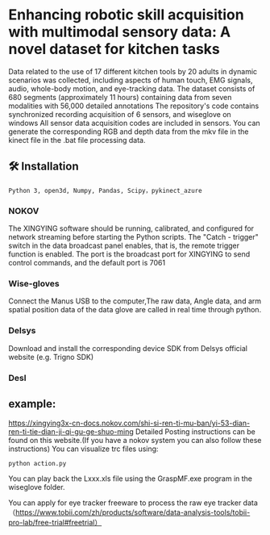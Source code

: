 # Enhancing robotic skill acquisition with multimodal sensory data: A novel dataset for kitchen tasks
Data related to the use of 17 different kitchen tools by 20 adults in dynamic scenarios was collected, including aspects of human touch, EMG signals, audio, whole-body motion, and eye-tracking data. The dataset consists of 680 segments (approximately 11 hours) containing data from seven modalities with 56,000 detailed annotations
The repository's code contains synchronized recording acquisition of 6 sensors, and wiseglove on windows
All sensor data acquisition codes are included in sensors.
You can generate the corresponding RGB and depth data from the mkv file in the kinect file in the .bat file processing data.

## 🛠️ Installation

    Python 3, open3d, Numpy, Pandas, Scipy，pykinect_azure
### NOKOV
The XINGYING software should be running, calibrated, and configured for network streaming before starting the Python scripts.
The "Catch - trigger" switch in the data broadcast panel enables, that is, the remote trigger function is enabled. The port is the broadcast port for XINGYING to send control commands, and the default port is 7061
### Wise-gloves
Connect the Manus USB to the computer,The raw data, Angle data, and arm spatial position data of the data glove are called in real time through python.
### Delsys
Download and install the corresponding device SDK from Delsys official website (e.g. Trigno SDK)
### Desl
## **example:**
https://xingying3x-cn-docs.nokov.com/shi-si-ren-ti-mu-ban/yi-53-dian-ren-ti-tie-dian-ji-qi-gu-ge-shuo-ming
Detailed Posting instructions can be found on this website.(If you have a nokov system you can also follow these instructions)
You can visualize trc files using:

```
python action.py
```
You can play back the Lxxx.xls file using the GraspMF.exe program in the wiseglove folder.

You can apply for eye tracker freeware to process the raw eye tracker data（https://www.tobii.com/zh/products/software/data-analysis-tools/tobii-pro-lab/free-trial#freetrial）
